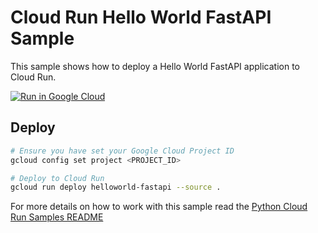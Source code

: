 # Cloud Run Hello World FastAPI Sample

This sample shows how to deploy a Hello World FastAPI application to Cloud Run.

[![Run in Google Cloud][run_img]][run_link]

[run_img]: https://storage.googleapis.com/cloudrun/button.svg
[run_link]: https://console.cloud.google.com/cloudshell/editor?shellonly=true&cloudshell_image=gcr.io/cloudrun/button&cloudshell_git_repo=https://github.com/GoogleCloudPlatform/python-docs-samples&cloudshell_working_dir=run/helloworld-fastapi

## Deploy

```sh
# Ensure you have set your Google Cloud Project ID
gcloud config set project <PROJECT_ID>

# Deploy to Cloud Run
gcloud run deploy helloworld-fastapi --source .
```

For more details on how to work with this sample read the [Python Cloud Run Samples README](https://github.com/GoogleCloudPlatform/python-docs-samples/tree/main/run)
